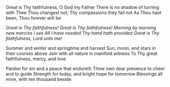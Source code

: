 Great is Thy faithfulness, O God my Father 
There is no shadow of turning with Thee 
Thou changest not, Thy compassions they fail not 
As Thou hast been, Thou forever wilt be

*Great is Thy faithfulness!*
*Great is Thy faithfulness!* 
*Morning by morning new mercies I see* 
*All I have needed Thy hand hath provided* 
*Great is Thy faithfulness, Lord unto me!*

Summer and winter and springtime and harvest 
Sun, moon, and stars in their courses above 
Join with all nature in manifold witness 
To Thy great faithfulness, mercy, and love

Pardon for sin and a peace that endureth 
Thine own dear presence to cheer and to guide 
Strength for today, and bright hope for tomorrow 
Blessings all mine, with ten thousand beside